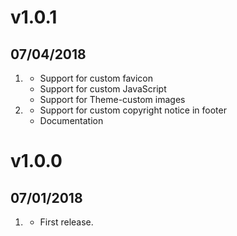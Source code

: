 # v1.0.1
##  07/04/2018

1. [](#new)
    * Support for custom favicon
    * Support for custom JavaScript
    * Support for Theme-custom images
2. [](#improved)
    * Support for custom copyright notice in footer
    * Documentation

# v1.0.0
##  07/01/2018

1. [](#new)
    * First release.
